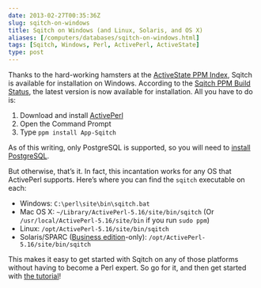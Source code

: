 ```yaml
--- 
date: 2013-02-27T00:35:36Z
slug: sqitch-on-windows
title: Sqitch on Windows (and Linux, Solaris, and OS X)
aliases: [/computers/databases/sqitch-on-windows.html]
tags: [Sqitch, Windows, Perl, ActivePerl, ActiveState]
type: post
---
```


Thanks to the hard-working hamsters at the [ActiveState PPM Index], Sqitch is
available for installation on Windows. According to the [Sqitch PPM Build
Status], the latest version is now available for installation. All you have to
do is:

1.  Download and install [ActivePerl]
2.  Open the Command Prompt
3.  Type `ppm install App-Sqitch`

As of this writing, only PostgreSQL is supported, so you will need to [install
PostgreSQL].

But otherwise, that’s it. In fact, this incantation works for any OS that
ActivePerl supports. Here’s where you can find the `sqitch` executable on each:

-   Windows: `C:\perl\site\bin\sqitch.bat`
-   Mac OS X: `~/Library/ActivePerl-5.16/site/bin/sqitch` (Or
    `/usr/local/ActivePerl-5.16/site/bin` if you run `sudo ppm`)
-   Linux: `/opt/ActivePerl-5.16/site/bin/sqitch`
-   Solaris/SPARC ([Business edition]-only):
    `/opt/ActivePerl-5.16/site/bin/sqitch`

This makes it easy to get started with Sqitch on any of those platforms without
having to become a Perl expert. So go for it, and then get started with [the
tutorial]!

  [ActiveState PPM Index]: https://code.activestate.com/ppm/
  [Sqitch PPM Build Status]: https://code.activestate.com/ppm/App-Sqitch/
  [ActivePerl]: https://www.activestate.com/activeperl/downloads
  [install PostgreSQL]: https://www.postgresql.org/download/windows/
  [Business edition]: https://www.activestate.com/compare-editions
  [the tutorial]: https://github.com/theory/sqitch/blob/master/lib/sqitchtutorial.pod

